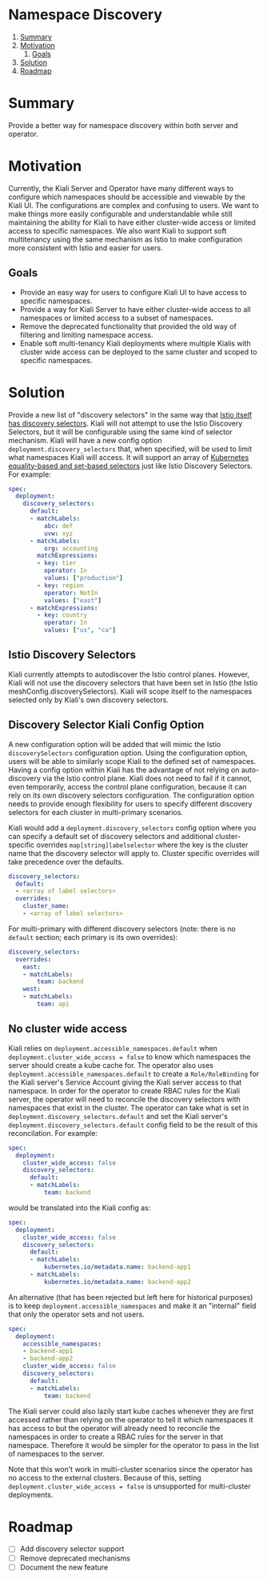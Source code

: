 # Namespace Discovery

1. [Summary](#summary)
2. [Motivation](#motivation)
   1. [Goals](#goals)
3. [Solution](#solution)
4. [Roadmap](#roadmap)

# Summary

Provide a better way for namespace discovery within both server and operator.

# Motivation

Currently, the Kiali Server and Operator have many different ways to configure which namespaces should be accessible and viewable by the Kiali UI. The configurations are complex and confusing to users. We want to make things more easily configurable and understandable while still maintaining the ability for Kiali to have either cluster-wide access or limited access to specific namespaces. We also want Kiali to support soft multitenancy using the same mechanism as Istio to make configuration more consistent with Istio and easier for users.

## Goals

- Provide an easy way for users to configure Kiali UI to have access to specific namespaces.
- Provide a way for Kiali Server to have either cluster-wide access to all namespaces or limited access to a subset of namespaces.
- Remove the deprecated functionality that provided the old way of filtering and limiting namespace access.
- Enable soft multi-tenancy Kiali deployments where multiple Kialis with cluster wide access can be deployed to the same cluster and scoped to specific namespaces.

# Solution

Provide a new list of "discovery selectors" in the same way that [Istio itself has discovery selectors](https://istio.io/latest/docs/reference/config/istio.mesh.v1alpha1/#MeshConfig). Kiali will not attempt to use the Istio Discovery Selectors, but it will be configurable using the same kind of selector mechanism. Kiali will have a new config option `deployment.discovery_selectors` that, when specified, will be used to limit what namespaces Kiali will access. It will support an array of [Kubernetes equality-based and set-based selectors](https://kubernetes.io/docs/concepts/overview/working-with-objects/labels/#resources-that-support-set-based-requirements) just like Istio Discovery Selectors.  For example:
```yaml
spec:
  deployment:
    discovery_selectors:
      default:
      - matchLabels:
          abc: def
          uvw: xyz
      - matchLabels:
          org: accounting
        matchExpressions:
        - key: tier
          operator: In
          values: ["production"]
        - key: region
          operator: NotIn
          values: ["east"]
      - matchExpressions:
        - key: country
          operator: In
          values: ["us", "ca"]
```

## Istio Discovery Selectors

Kiali currently attempts to autodiscover the Istio control planes. However, Kiali will not use the discovery selectors that have been set in Istio (the Istio meshConfig.discoverySelectors). Kiali will scope itself to the namespaces selected only by Kiali's own discovery selectors.

## Discovery Selector Kiali Config Option

A new configuration option will be added that will mimic the Istio `discoverySelectors` configuration option. Using the configuration option, users will be able to similarly scope Kiali to the defined set of namespaces. Having a config option within Kiali has the advantage of not relying on auto-discovery via the Istio control plane. Kiali does not need to fail if it cannot, even temporarily, access the control plane configuration, because it can rely on its own discovery selectors configuration. The configuration option needs to provide enough flexibility for users to specify different discovery selectors for each cluster in multi-primary scenarios.

Kiali would add a `deployment.discovery_selectors` config option where you can specify a default set of discovery selectors and additional cluster-specific overrides `map[string]labelselector` where the key is the cluster name that the discovery selector will apply to. Cluster specific overrides will take precedence over the defaults.

```yaml
discovery_selectors:
  default:
  - <array of label selectors>
  overrides:
    cluster_name:
    - <array of label selectors>
```

For multi-primary with different discovery selectors (note: there is no `default` section; each primary is its own overrides):

```yaml
discovery_selectors:
  overrides:
    east:
    - matchLabels:
        team: backend
    west:
    - matchLabels:
        team: api
```

## No cluster wide access

Kiali relies on `deployment.accessible_namespaces.default` when `deployment.cluster_wide_access = false` to know which namespaces the server should create a kube cache for. The operator also uses `deployment.accessible_namespaces.default` to create a `Role/RoleBinding` for the Kiali server's Service Account giving the Kiali server access to that namespace. In order for the operator to create RBAC rules for the Kiali server, the operator will need to reconcile the discovery selectors with namespaces that exist in the cluster. The operator can take what is set in `deployment.discovery_selectors.default` and set the Kiali server's `deployment.discovery_selectors.default` config field to be the result of this reconcilation. For example:

```yaml
spec:
  deployment:
    cluster_wide_access: false
    discovery_selectors:
      default:
      - matchLabels:
          team: backend
```

would be translated into the Kiali config as:

```yaml
spec:
  deployment:
    cluster_wide_access: false
    discovery_selectors:
      default:
      - matchLabels:
          kubernetes.io/metadata.name: backend-app1
      - matchLabels:
          kubernetes.io/metadata.name: backend-app2
```

An alternative (that has been rejected but left here for historical purposes) is to keep `deployment.accessible_namespaces` and make it an "internal" field that only the operator sets and not users.

```yaml
spec:
  deployment:
    accessible_namespaces:
    - backend-app1
    - backend-app2
    cluster_wide_access: false
    discovery_selectors:
      default:
      - matchLabels:
          team: backend
```

The Kiali server could also lazily start kube caches whenever they are first accessed rather than relying on the operator to tell it which namespaces it has access to but the operator will already need to reconcile the namespaces in order to create a RBAC rules for the server in that namespace. Therefore it would be simpler for the operator to pass in the list of namespaces to the server.

Note that this won't work in multi-cluster scenarios since the operator has no access to the external clusters. Because of this, setting `deployment.cluster_wide_access = false` is unsupported for multi-cluster deployments.

# Roadmap

- [ ] Add discovery selector support
- [ ] Remove deprecated mechanisms
- [ ] Document the new feature
